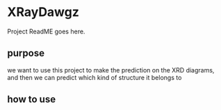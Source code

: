 # XRayDawgz
Project ReadME goes here.

## purpose
we want to use this project to make the prediction on the XRD diagrams, and then we can predict which kind of structure it belongs to

## how to use
